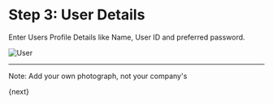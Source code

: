 <!-- add-breadcrumbs -->
# Step 3: User Details

Enter Users Profile Details like Name, User ID and preferred password.

<img alt="User" class="screenshot" src="/docs/assets/img/setup-wizard/step-3.png">

---

Note: Add your own photograph, not your company's

{next}
